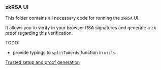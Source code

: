 ### zkRSA UI

This folder contains all necessary code for running the `zkRSA` UI. 

It allows you to verify in your browser RSA signatures and generate a zk proof regarding this verification.

TODO: 

- provide typings to `splitToWords` function in `utils`

[Trusted setup and proof generation](https://github.com/iden3/snarkjs/issues/9)
